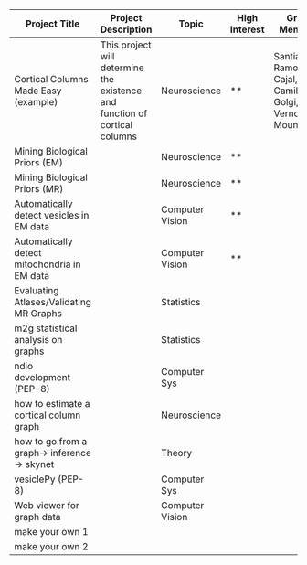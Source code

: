 | Project Title                                | Project Description                                                        | Topic           | High Interest | Group Members                                             |
|----------------------------------------------|----------------------------------------------------------------------------|-----------------|---------------|-----------------------------------------------------------|
| Cortical Columns Made Easy (example)         | This project will determine the existence and function of cortical columns | Neuroscience    | **            | Santiago Ramon y Cajal, Camillo Golgi, Vernon Mountcastle |
| Mining Biological Priors (EM)                |                                                                            | Neuroscience    | **            |                                                           |
| Mining Biological Priors (MR)                |                                                                            | Neuroscience    | **            |                                                           |
| Automatically detect vesicles in EM data     |                                                                            | Computer Vision | **            |                                                           |
| Automatically detect mitochondria in EM data |                                                                            | Computer Vision | **            |                                                           |
| Evaluating Atlases/Validating MR Graphs      |                                                                            | Statistics      |               |                                                           |
| m2g statistical analysis on graphs           |                                                                            | Statistics      |               |                                                           |
| ndio development (PEP-8)                     |                                                                            | Computer Sys    |               |                                                           |
| how to estimate a cortical column graph      |                                                                            | Neuroscience    |               |                                                           |
| how to go from a graph-> inference -> skynet |                                                                            | Theory          |               |                                                           |
| vesiclePy (PEP-8)                            |                                                                            | Computer Sys    |               |                                                           |
| Web viewer for graph data                    |                                                                            | Computer Vision |               |                                                           |
| make your own 1                              |                                                                            |                 |               |                                                           |
| make your own 2                              |                                                                            |                 |               |                                                           |
